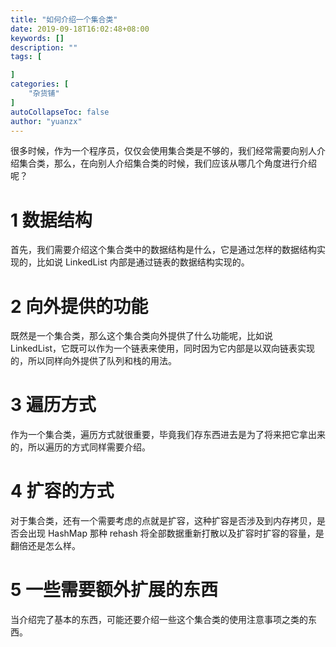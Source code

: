 ```yaml
---
title: "如何介绍一个集合类"
date: 2019-09-18T16:02:48+08:00
keywords: []
description: ""
tags: [

]
categories: [
    "杂货铺"
]
autoCollapseToc: false
author: "yuanzx"
---
```


很多时候，作为一个程序员，仅仅会使用集合类是不够的，我们经常需要向别人介绍集合类，那么，在向别人介绍集合类的时候，我们应该从哪几个角度进行介绍呢？

# 1 数据结构

首先，我们需要介绍这个集合类中的数据结构是什么，它是通过怎样的数据结构实现的，比如说 LinkedList 内部是通过链表的数据结构实现的。

# 2 向外提供的功能

既然是一个集合类，那么这个集合类向外提供了什么功能呢，比如说 LinkedList，它既可以作为一个链表来使用，同时因为它内部是以双向链表实现的，所以同样向外提供了队列和栈的用法。

# 3 遍历方式

作为一个集合类，遍历方式就很重要，毕竟我们存东西进去是为了将来把它拿出来的，所以遍历的方式同样需要介绍。

# 4 扩容的方式

对于集合类，还有一个需要考虑的点就是扩容，这种扩容是否涉及到内存拷贝，是否会出现 HashMap 那种 rehash 将全部数据重新打散以及扩容时扩容的容量，是翻倍还是怎么样。

# 5 一些需要额外扩展的东西

当介绍完了基本的东西，可能还要介绍一些这个集合类的使用注意事项之类的东西。